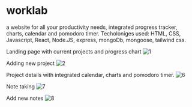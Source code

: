 # worklab
a website for all your productivity needs, integrated progress tracker, charts, calendar and pomodoro timer.
Techoloniges used: HTML, CSS, Javascript, React, Node.JS, express, mongoDb, mongoose, tailwind css. 

Landing page with current projects and progress chart
![1](https://github.com/Mbar1s/worklab/assets/108489416/3d31593f-a8f1-454a-854e-9de2a594ed59)

Adding new project
![2](https://github.com/Mbar1s/worklab/assets/108489416/dc3699c7-ab18-45ca-bf5f-5b23e09cafc0)

Project details with integrated calendar, charts and pomodoro timer.
![6](https://github.com/Mbar1s/worklab/assets/108489416/b8c26639-3191-44d1-9007-9af89489d803)


Note taking
![7](https://github.com/Mbar1s/worklab/assets/108489416/761ff8c6-5dbf-4246-a94a-2f676185e321)


Add new notes
![8](https://github.com/Mbar1s/worklab/assets/108489416/d561e3d3-cc62-48b9-9063-c3f2087c853c)

